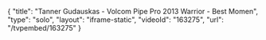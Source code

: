 {
    "title": "Tanner Gudauskas - Volcom Pipe Pro 2013 Warrior - Best Momen",
    "type": "solo",
    "layout": "iframe-static",
    "videoId": "163275",
    "url": "\/tvpembed\/163275"
}